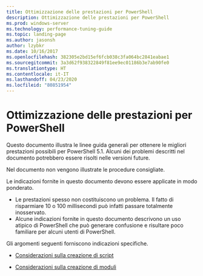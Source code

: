 ```yaml
---
title: Ottimizzazione delle prestazioni per PowerShell
description: Ottimizzazione delle prestazioni per PowerShell
ms.prod: windows-server
ms.technology: performance-tuning-guide
ms.topic: landing-page
ms.author: jasonsh
author: lzybkr
ms.date: 10/16/2017
ms.openlocfilehash: 382305e2bd15ef6fcb038c3fa064bc2841eabae1
ms.sourcegitcommit: 3a3d62f938322849f81ee9ec01186b3e7ab90fe0
ms.translationtype: HT
ms.contentlocale: it-IT
ms.lasthandoff: 04/23/2020
ms.locfileid: "80851954"
---
```

# <a name="performance-tuning-for-powershell"></a>Ottimizzazione delle prestazioni per PowerShell

Questo documento illustra le linee guida generali per ottenere le migliori prestazioni possibili per PowerShell 5.1. Alcuni dei problemi descritti nel documento potrebbero essere risolti nelle versioni future.

Nel documento non vengono illustrate le procedure consigliate.

Le indicazioni fornite in questo documento devono essere applicate in modo ponderato.
* Le prestazioni spesso non costituiscono un problema. Il fatto di risparmiare 10 o 100 millisecondi può infatti passare totalmente inosservato.
* Alcune indicazioni fornite in questo documento descrivono un uso atipico di PowerShell che può generare confusione e risultare poco familiare per alcuni utenti di PowerShell.

Gli argomenti seguenti forniscono indicazioni specifiche.

-   [Considerazioni sulla creazione di script](script-authoring-considerations.md)

-   [Considerazioni sulla creazione di moduli](module-authoring-considerations.md)